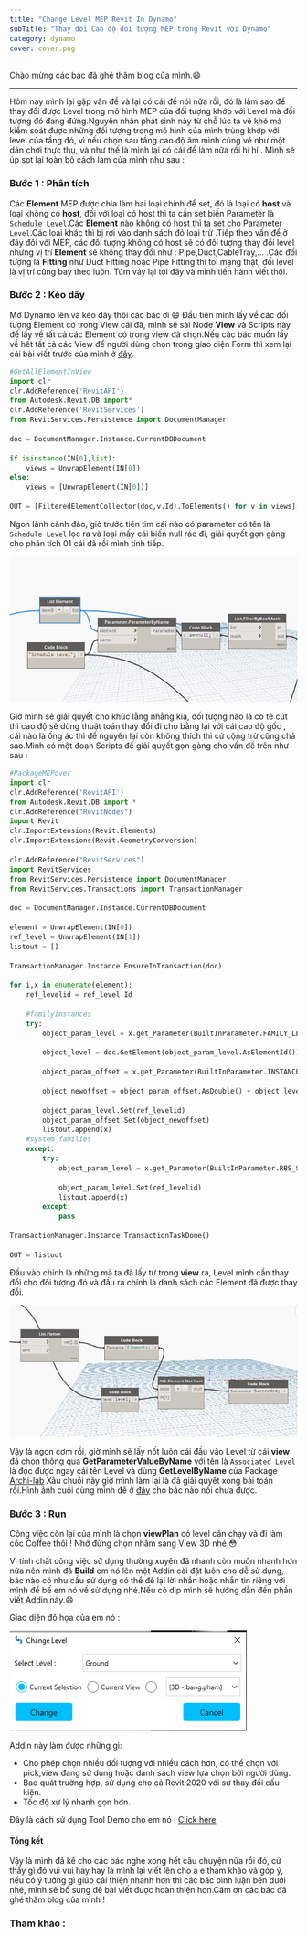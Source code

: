 ```yaml
---
title: "Change Level MEP Revit In Dynamo"
subTitle: "Thay đổi Cao độ đối tượng MEP trong Revit với Dynamo"
category: dynamo
cover: cover.png
---
```


Chào mừng các bác đã ghé thăm blog của mình.😄

---

Hôm nay mình lại gặp vấn đề và lại có cái để nói nữa rồi, đó là làm sao để thay đổi được Level  trong mô hình MEP của đối tượng khớp với Level mà đối tượng đó đang đứng.Nguyên nhân phát sinh này từ chỗ lúc ta vẽ khó mà kiểm soát được những đối tượng trong mô hình của mình trùng khớp với level của tầng đó, vì nếu chọn sau tầng cao độ âm mình cũng vẽ như một dân chơi thực thụ, và như thế là mình lại có cái để làm nữa rồi hí hí . Mình sẽ úp sọt lại toàn bộ cách làm của mình như sau :

### Bước 1 : Phân tích

Các **Element** MEP được chia làm hai loại chính để set, đó là loại có **host** và loại không có **host**, đối với loại có host thì ta cần set biến Parameter là `Schedule Level`.Các **Element** nào không có host thì ta set cho Parameter `Level`.Các loại khác thì bị rơi vào danh sách đỏ loại trừ .Tiếp theo vấn để ở đây đối với MEP, các đối tượng không có host sẽ có đối tượng thay đổi level nhưng vị trí **Element** sẽ không thay đổi như : Pipe,Duct,CableTray,... .Các đối tượng là **Fitting** như Duct Fitting hoặc Pipe Fitting thì toi mạng thật, đối level là vị trí cũng bay theo luôn. Túm váy lại tới đây và mình tiến hành viết thôi.

### Bước 2 : Kéo dây

Mở Dynamo lên và kéo dây thôi các bác ơi 😄
Đầu tiên mình lấy về các đối tượng Element có trong View cái đã, mình sẽ sài Node **View** và Scripts này để lấy về tất cả các Element có trong view đã chọn.Nếu các bác muốn lấy về hết tất cả các View để người dùng chọn trong giao diện Form thì xem lại cái bài viết trước của mình ở <a href="https://chuongmep.com/Get-all-view-in-Dynamo/" target="_blank">đây</a>.

``` python
#GetAllElementInView
import clr
clr.AddReference('RevitAPI')
from Autodesk.Revit.DB import*
clr.AddReference('RevitServices')
from RevitServices.Persistence import DocumentManager

doc = DocumentManager.Instance.CurrentDBDocument

if isinstance(IN[0],list):
	views = UnwrapElement(IN[0])
else:
	views = [UnwrapElement(IN[0])]

OUT = [FilteredElementCollector(doc,v.Id).ToElements() for v in views];

```
Ngon lành cành đào, giờ trước tiên tìm cái nào có parameter có tên là `Schedule Level` lọc ra và loại mấy cái biến null rác đi, giải quyết gọn gàng cho phân tích 01 cái đã rồi mình tính tiếp.

![](https://github.com/chuong9x/DataBlog/blob/master/Change%20Level%20MEP/Filter.png?raw=true)

Giờ mình sẽ giải quyết cho khúc lằng nhằng kia, đối tượng nào là co tê cút thì cao độ sẽ dùng thuật toán thay đổi đi cho bằng lại với cái cao độ gốc , cái nào là ống ác thì để nguyên lại còn không thích thì cứ cộng trừ cũng chả sao.Mình có một đoạn Scripts để giải quyết gọn gàng cho vấn đề trên như sau :
``` python
#PackageMEPover
import clr
clr.AddReference('RevitAPI')
from Autodesk.Revit.DB import *
clr.AddReference("RevitNodes")
import Revit
clr.ImportExtensions(Revit.Elements)
clr.ImportExtensions(Revit.GeometryConversion)

clr.AddReference("RevitServices")
import RevitServices
from RevitServices.Persistence import DocumentManager
from RevitServices.Transactions import TransactionManager

doc = DocumentManager.Instance.CurrentDBDocument

element = UnwrapElement(IN[0])
ref_level = UnwrapElement(IN[1])
listout = []

TransactionManager.Instance.EnsureInTransaction(doc)

for i,x in enumerate(element):
	ref_levelid = ref_level.Id
	
	#familyinstances
	try:
		object_param_level = x.get_Parameter(BuiltInParameter.FAMILY_LEVEL_PARAM)
	
		object_level = doc.GetElement(object_param_level.AsElementId())
	
		object_param_offset = x.get_Parameter(BuiltInParameter.INSTANCE_FREE_HOST_OFFSET_PARAM)
	
		object_newoffset = object_param_offset.AsDouble() + object_level.Elevation - ref_level.Elevation
	
		object_param_level.Set(ref_levelid)
		object_param_offset.Set(object_newoffset)
		listout.append(x)
	#system families
	except:
		try:
			object_param_level = x.get_Parameter(BuiltInParameter.RBS_START_LEVEL_PARAM)
			
			object_param_level.Set(ref_levelid)
			listout.append(x)
		except:
			pass

TransactionManager.Instance.TransactionTaskDone()

OUT = listout
```
Đầu vào chính là những  mà ta đã lấy từ trong **view** ra, Level mình cần thay đổi cho đối tượng đó và đầu ra chính là danh sách các Element đã được thay đổi.

![](https://github.com/chuong9x/DataBlog/blob/master/Change%20Level%20MEP/All%20Element%20not%20Host.png?raw=true)

Vậy là ngon cơm rồi, giờ mình sẽ lấy nốt luôn cái đầu vào Level từ cái **view** đã chọn thông qua **GetParameterValueByName** với tên là `Associated Level` là đọc được ngay cái tên Level và dùng **GetLevelByName** của Package <a href="https://archi-lab.net/category/dynamo/" target="_blank">Archi-lab</a>
Xâu chuỗi nãy giờ mình làm lại là đã giải quyết xong bài toán rồi.Hình ảnh cuối cùng mình để ở <a href="https://github.com/chuong9x/DataBlog/blob/master/Change%20Level%20MEP/Change%20Level%20MEP.png?raw=true" target="_blank">đây</a> cho bác nào nối chưa được.

### Bước 3 : Run
Công việc còn lại của mình là chọn **viewPlan** có level cần chạy và đi làm cốc Coffee thôi ! Nhớ đừng chọn nhầm sang View 3D nhé 😳.

Vì tính chất công việc sử dụng thường xuyên đã nhanh còn muốn nhanh hơn nữa nên mình đã **Build** em nó lên một Addin cài đặt luôn cho dễ sử dụng, bác nào có nhu cầu sử dụng có thể để lại lời nhắn hoặc nhắn tin riêng với mình để bế em nó về sử dụng nhé.Nếu có dịp mình sẽ hướng dẫn đến phần viết Addin này.😄

Giao diện đồ họa của em nó : 

![](https://github.com/chuong9x/DataBlog/blob/master/Change%20Level%20MEP/ChangeLevelTool.png?raw=true)

Addin này làm được những gì: 
- Cho phép chọn nhiều đối tượng với nhiều cách hơn, có thể chọn với pick,view đang sử dụng hoặc danh sách view lựa chọn bởi người dùng.
- Bao quát trường hợp, sử dụng cho cả Revit 2020 với sự thay đổi cấu kiện.
- Tốc độ xử lý nhanh gọn hơn.

Đây là cách sử dụng Tool Demo cho em nó : <a href="https://www.youtube.com/watch?v=SPoOvjVGz5g" target="_blank">Click here</a>

#### Tổng kết
Vậy là mình đã kể cho các bác nghe xong hết câu chuyện nữa rồi đó, cứ thấy gì đó vui vui hay hay là mình lại viết lên cho a e tham khảo và góp ý, nếu có ý tưởng gì giúp cải thiện nhanh hơn thì các bác bình luận bên dưới nhé, mình sẽ bổ sung để bài viết được hoàn thiện hơn.Cám ơn các bác đã ghé thăm blog của mình !

### Tham khảo :



